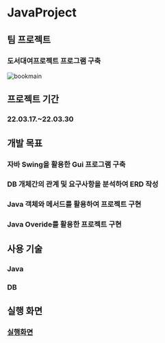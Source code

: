 # JavaProject

## 팀 프로젝트
### 도서대여프로젝트 프로그램 구축
![bookmain](https://user-images.githubusercontent.com/103983433/174889726-4c484d37-e3e2-46de-a9cd-2320c04caf9f.png)

## 프로젝트 기간
### 22.03.17.~22.03.30
## 개발 목표
### 자바 Swing을 활용한 Gui 프로그램 구축
### DB 개체간의 관계 및 요구사항을 분석하여 ERD 작성 
### Java 객체와 메서드를 활용하여 프로젝트 구현
### Java Overide를 활용한 프로젝트 구현
## 사용 기술
### Java
### DB
## 실행 화면
### [실행화면](https://github.com/dlaudgns88/JavaProject/issues/2/)

